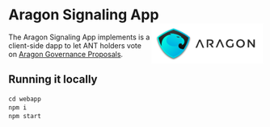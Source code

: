 # Aragon Signaling App <img align="right" src="https://github.com/aragonone/issues/blob/master/logo.png" height="80px" />

The Aragon Signaling App implements is a client-side dapp to let ANT holders vote on [Aragon Governance Proposals](http://wiki.aragon.one/documentation/Community_Governance_Model/).

## Running it locally

```javascript
cd webapp
npm i
npm start
```
